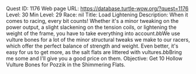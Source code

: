 Quest ID: 1176
Web page URL: https://database.turtle-wow.org/?quest=1176
Level: 30
Min Level: 29
Race: nil
Title: Load Lightening
Description: When it comes to racing, every bit counts! Whether it's a minor tweaking on the power output, a slight slackening on the tension coils, or lightening the weight of the frame, you have to take everything into account.$b$bWe use vulture bones for a lot of the minor structural tweaks we make to our racers, which offer the perfect balance of strength and weight. Even better, it's easy for us to get more, as the salt flats are littered with vultures.$b$bBring me some and I'll give you a good price on them.
Objective: Get 10 Hollow Vulture Bones for Pozzik in the Shimmering Flats.
